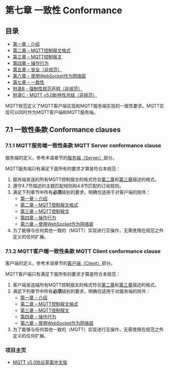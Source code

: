 # 第七章 一致性 Conformance

## 目录

- [第一章 - 介绍](01-Introduction.md)
- [第二章 – MQTT控制报文格式](02-ControlPacketFormat.md)
- [第三章 – MQTT控制报文](03-ControlPackets.md)
- [第四章 – 操作行为](04-OperationalBehavior.md)
- [第五章 – 安全（非规范）](05-Security.md)
- [第六章 – 使用WebSocket作为网络层](06-WebSocket.md)
- [第七章 – 一致性](07-Conformance.md)
- [附录B - 强制性规范声明（非规范）](08-AppendixB.md)
- [附录C - MQTT v5.0新特性总结（非规范）](09-AppendixC.md)

MQTT规范定义了MQTT客户端实现和MQTT服务端实现的一致性要求。MQTT实现可以同时作为MQTT客户端和MQTT服务端。

## 7.1 一致性条款 Conformance clauses

### 7.1.1 MQTT服务端一致性条款 MQTT Server conformance clause

服务端的定义，参考术语章节的[服务端（Server）](01-Introduction.md)部分。

MQTT服务端只有满足下面所有的要求才算是符合本规范：

1. 服务端发送的所有MQTT控制报文的格式符合[第二章](02-ControlPacketFormat.md)和[第三章](03-ControlPackets.md)描述的格式。
2. 遵守4.7节描述的主题匹配规则和4.8节匹配的订阅规则。
3. 满足下列章节中所有**必须**级别的要求，明确仅适用于对客户端的除外：
	- [第一章 – 介绍](01-Introduction.md)
	- [第二章 – MQTT控制报文格式](02-ControlPacketFormat.md)
	- [第三章 – MQTT控制报文](03-ControlPackets.md)
	- [第四章 – 操作行为](04-OperationalBehavior.md)
	- [第六章 – 使用WebSocket作为网络层](06-WebSocket.md)
4. 为了能够与任何其他一致的（MQTT）实现进行互操作，无需使用在规范之外定义的任何扩展。

### 7.1.2 MQTT客户端一致性条款 MQTT Client conformance clause

客户端的定义，参考术语章节的[客户端（Client）](01-Introduction.md)部分。

MQTT客户端只有满足下面所有的要求才算是符合本规范：

1. 客户端发送端所有MQTT控制报文的格式符合[第二章](02-ControlPacketFormat.md)和[第三章](03-ControlPackets.md)描述的格式。
2. 满足下列章节中所有**必须**级别的要求，明确仅适用于对服务端的除外：
	- [第一章 – 介绍](01-Introduction.md)
	- [第二章 – MQTT控制报文格式](02-ControlPacketFormat.md)
	- [第三章 – MQTT控制报文](03-ControlPackets.md)
	- [第四章 – 操作行为](04-OperationalBehavior.md)
	- [第六章 – 使用WebSocket作为网络层](06-WebSocket.md)
3. 为了能够与任何其他一致的（MQTT）实现进行互操作，无需使用在规范之外定义的任何扩展。


### 项目主页

- [MQTT v5.0协议草案中文版](https://github.com/hui6075/mqtt_v5)


